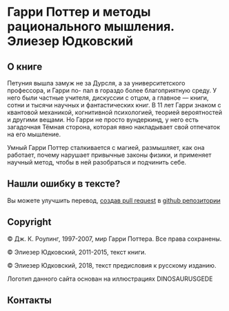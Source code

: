 # Гарри Поттер и методы рационального мышления. Элиезер Юдковский

## О книге
Петуния вышла замуж не за Дурсля, а за университетского профессора, и Гарри по- пал в гораздо более благоприятную среду. У него были частные учителя, дискуссии с отцом, а главное — книги, сотни и тысячи научных и фантастических книг. В 11 лет Гарри знаком с квантовой механикой, когнитивной психологией, теорией вероятностей и другими вещами. Но Гарри не просто вундеркинд, у него есть загадочная Тёмная сторона, которая явно накладывает свой отпечаток на его мышление.

Умный Гарри Поттер сталкивается с магией, размышляет, как она работает, почему нарушает привычные законы физики, и применяет научный метод, чтобы в ней разобраться и подчинить себе.

## Нашли ошибку в тексте?
Вы можете улучшить перевод, [создав pull request](https://youtu.be/SUnJ8bNCnCg) в [github репозитории](https://github.com/DrookBook/hpmor-ru)

## Copyright
© Дж. К. Роулинг, 1997-2007, мир Гарри Поттера. Все права сохранены.

© Элиезер Юдковский, 2011-2015, текст книги.

© Элиезер Юдковский, 2018, текст предисловия к русскому изданию.

Логотип данного сайта основан на иллюстрациях DINOSAURUSGEDE

## Контакты
